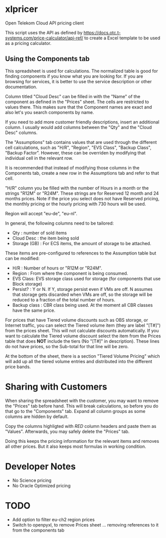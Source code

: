 # xlpricer

Open Telekom Cloud API pricing client

This script uses the API as defined by https://docs.otc.t-systems.com/price-calculator/api-ref/
to create a Excel template to be used as a pricing calculator.

## Using the Components tab

This spreadsheet is used for calculations.  The normalized table
is good for finding components if you know what you are looking
for.  If you are browsing for services, it is better to use the
service description or other documentation.

Column titled "Cloud Desc" can be filled in with the "Name" of the
component as defined in the "Prices" sheet.  The cells are restricted
to values there.  This makes sure that the Component names are exact
and also let's you search components by name.

If you need to add more customer friendly descriptions, insert an
additional column.  I usually would add columns between the "Qty" and
the "Cloud Desc" columns.

The "Assumptions" tab contains values that are used through the
different cell calculations, such as "H/R", "Region", "EVS Class",
"Backup Class", "Backup Factor".  However, these can be overriden
by modifying that individual cell in the relevant row.

It is recommended that instead of modifying those columns in the
Components tab, create a new row in the Assumptions tab and refer
to that cell.

"H/R" column you be filled with the number of Hours in a month or
the strings "R12M" or "R24M".  These strings are for Reserved 12
month and 24 months prices.  Note if the price you select does
not have Reserved pricing, the monthly pricing or the hourly pricing
with 730 hours will be used.

Region will accept "eu-de", "eu-nl".

In general, the following columns need to be tailored:

- Qty : number of sold items
- Cloud Desc : the item being sold
- Storage (GB) : For ECS items, the amount of storage to be attached.

These items are pre-configured to references to the Assumption table
but can be modified:

- H/R : Number of hours or "R12M or "R24M".
- Region : From where the component is being consumed.
- EVS Class: EVS storage class used for storage (for components
  that use Block storage)
- Persist? : Y or N.  If Y, storage persist even if VMs are off.
  N assumes that storage gets discarded when VMs are off, so the
  storage will be reduced to a fraction of the total number of hours.
- Backup class : CBR class being used.  At the moment all CBR classes
  have the same price.

For prices that have Tiered volume discounts such as OBS storage, or
Internet traffic, you can select the Tiered volume item (they are
label "[T#]") from the prices sheet.  This will not calculate
discounts automatically.  If you want to calculate the Tiered volume
discount select the item from the Prices table that does **NOT**
include the tiers (No "[T#]" in description).  These lines do
not have prices, so the Sub-total for that line will be zero.

At the bottom of the sheet, there is a section "Tiered Volume Pricing"
which will add up all the tiered volume entries and distributed into
the different price bands.

# Sharing with Customers

When sharing the spreadsheet with the customer, you may want to remove
the "Prices" tab before hand.  This will break calculations, so 
before you do that go to the "Components" tab.  Expand all column
groups as some columns are hidden by default.

Copy the columns highligted with *RED* column headers and paste them
as "Values".  Afterwards, you may safely delete the "Prices" tab.

Doing this keeps the pricing information for the relevant items
and removes all other prices.  But it also keeps most formulas
in working condition.

# Developer Notes

- No Science pricing
- No Oracle Optimized pricing

# TODO

- Add option to filter eu-ch2 region prices
- Switch to openpyxl, to remove Prices sheet ... removing references
  to it from the components tab

  



